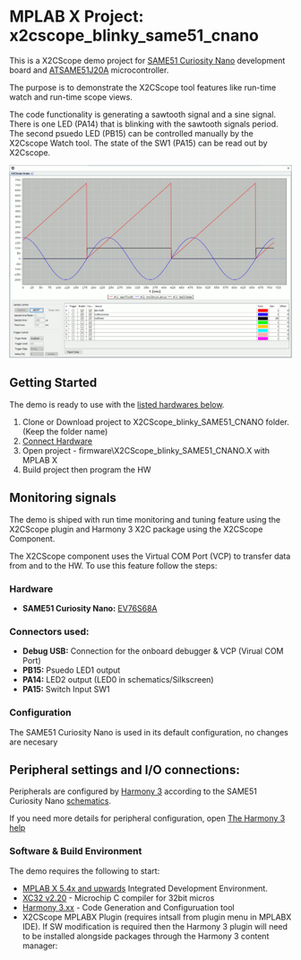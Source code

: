 # MPLAB X Project: x2cscope_blinky_same51_cnano

This is a X2CScope demo project for [SAME51 Curiosity Nano](https://www.microchip.com/DevelopmentTools/ProductDetails/PartNO/EV76S68A) development board and [ATSAME51J20A](https://www.microchip.com/wwwproducts/en/ATSAME51J20A) microcontroller. 

The purpose is to demonstrate the X2CScope tool features like run-time watch and run-time scope views.

The code functionality is generating a sawtooth signal and a sine signal. There is one LED (PA14) that is blinking with the sawtooth signals period. The second psuedo LED (PB15) can be controlled manually by the X2Cscope Watch tool. The state of the SW1 (PA15) can be read out by X2Cscope.

![X2Cscope](doc/Scope_Animated.gif)

## Getting Started

The demo is ready to use with the [listed hardwares below](#hardware).

1. Clone or Download project to X2CScope_blinky_SAME51_CNANO folder. (Keep the folder name)
2. [Connect Hardware](#connectors-used)
3. Open project - firmware\X2CScope_blinky_SAME51_CNANO.X with MPLAB X
4. Build project then program the HW

## Monitoring signals

The demo is shiped with run time monitoring and tuning feature using the X2CScope plugin and Harmony 3 X2C package using the X2CScope Component.

The X2CScope component uses the Virtual COM Port (VCP) to transfer data from and to the HW. To use this feature follow the steps:

### Hardware

* **SAME51 Curiosity Nano:** [EV76S68A](https://www.microchip.com/DevelopmentTools/ProductDetails/PartNO/EV76S68A)

### Connectors used:
* **Debug USB:** Connection for the onboard debugger & VCP (Virual COM Port)
* **PB15:** Psuedo LED1 output
* **PA14:** LED2 output (LED0 in schematics/Silkscreen)
* **PA15:** Switch Input SW1

### Configuration

The SAME51 Curiosity Nano is used in its default configuration, no changes are necesary

## Peripheral settings and I/O connections: 

   Peripherals are configured by [Harmony 3](https://www.microchip.com/en-us/development-tools-tools-and-software/embedded-software-center/mplab-harmony-v3) according to the SAME51 Curiosity Nano [schematics](https://ww1.microchip.com/downloads/en/DeviceDoc/SAME51-Curiosity-Nano-User-Guide-DS70005432A.pdf).

   If you need more details for peripheral configuration, open [The Harmony 3 help](https://github.com/Microchip-MPLAB-Harmony/Microchip-MPLAB-Harmony.github.io/wiki)

### Software & Build Environment

The demo requires the following to start:
* [MPLAB X 5.4x and upwards](https://www.microchip.com/mplab/mplab-x-ide) Integrated Development Environment. 
* [XC32 v2.20](https://www.microchip.com/mplab/compilers) - Microchip C compiler for 32bit micros
* [Harmony 3.xx](https://www.microchip.com/en-us/development-tools-tools-and-software/embedded-software-center/mplab-harmony-v3) - Code Generation and Configuruation tool
* X2CScope MPLABX Plugin (requires intsall from plugin menu in MPLABX IDE). 
If SW modification is required then the Harmony 3 plugin will need to be installed alongside packages through the Harmony 3 content manager: